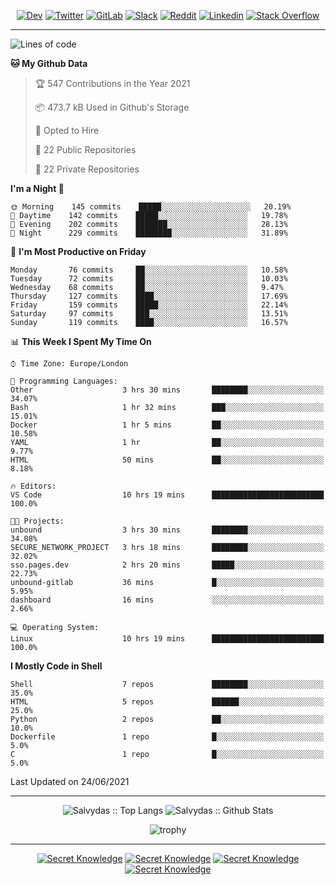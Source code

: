 <div align="center">
  
[![Dev](https://img.shields.io/badge/-DEV-222222?style=flat-square&logo=dev.to&logoColor=white&link=https://dev.to/sso/)](https://dev.to/sso/)
[![Twitter](https://img.shields.io/badge/-Twitter-222222?style=flat-square&logo=twitter&logoColor=white&link=https://twitter.com/digital_wizz/)](https://twitter.com/digital_wizz/)
[![GitLab](https://img.shields.io/badge/-GitLab-222222?style=flat-square&logo=GitLab&logoColor=white&link=https://gitlab.com/ss-o/)](https://gitlab.com/ss-o/)
[![Slack](https://img.shields.io/badge/-Slack-222222?style=flat-square&logo=Slack&logoColor=white&link=https://digital-teams.slack.com/)](https://digital-teams.slack.com/)
[![Reddit](https://img.shields.io/badge/-Reddit-222222?style=flat-square&logo=Reddit&logoColor=white&link=https://https://www.reddit.com/user/ss-o/)](https://www.reddit.com/user/ss-o/)
[![Linkedin](https://img.shields.io/badge/-LinkedIn-222222?style=flat-square&logo=Linkedin&logoColor=white&link=https://www.linkedin.com/in/digital-clouds/)](https://www.linkedin.com/in/digital-clouds/)
[![Stack Overflow](https://img.shields.io/badge/-Stack%20Overflow-222222?style=flat-square&logo=stack-overflow&logoColor=white&link=https://stackoverflow.com/users/13893752/salvydas-lukosius)](https://stackoverflow.com/users/13893752/salvydas-lukosius)

</div>

---

<!--START_SECTION:waka-->
![Lines of code](https://img.shields.io/badge/From%20Hello%20World%20I%27ve%20Written-2.1%20million%20lines%20of%20code-blue)

**🐱 My Github Data** 

> 🏆 547 Contributions in the Year 2021
 > 
> 📦 473.7 kB Used in Github's Storage 
 > 
> 💼 Opted to Hire
 > 
> 📜 22 Public Repositories 
 > 
> 🔑 22 Private Repositories  
 > 
**I'm a Night 🦉** 

```text
🌞 Morning    145 commits    █████░░░░░░░░░░░░░░░░░░░░   20.19% 
🌆 Daytime    142 commits    █████░░░░░░░░░░░░░░░░░░░░   19.78% 
🌃 Evening    202 commits    ███████░░░░░░░░░░░░░░░░░░   28.13% 
🌙 Night      229 commits    ████████░░░░░░░░░░░░░░░░░   31.89%

```
📅 **I'm Most Productive on Friday** 

```text
Monday       76 commits     ██░░░░░░░░░░░░░░░░░░░░░░░   10.58% 
Tuesday      72 commits     ██░░░░░░░░░░░░░░░░░░░░░░░   10.03% 
Wednesday    68 commits     ██░░░░░░░░░░░░░░░░░░░░░░░   9.47% 
Thursday     127 commits    ████░░░░░░░░░░░░░░░░░░░░░   17.69% 
Friday       159 commits    █████░░░░░░░░░░░░░░░░░░░░   22.14% 
Saturday     97 commits     ███░░░░░░░░░░░░░░░░░░░░░░   13.51% 
Sunday       119 commits    ████░░░░░░░░░░░░░░░░░░░░░   16.57%

```


📊 **This Week I Spent My Time On** 

```text
⌚︎ Time Zone: Europe/London

💬 Programming Languages: 
Other                    3 hrs 30 mins       ████████░░░░░░░░░░░░░░░░░   34.07% 
Bash                     1 hr 32 mins        ███░░░░░░░░░░░░░░░░░░░░░░   15.01% 
Docker                   1 hr 5 mins         ██░░░░░░░░░░░░░░░░░░░░░░░   10.58% 
YAML                     1 hr                ██░░░░░░░░░░░░░░░░░░░░░░░   9.77% 
HTML                     50 mins             ██░░░░░░░░░░░░░░░░░░░░░░░   8.18%

🔥 Editors: 
VS Code                  10 hrs 19 mins      █████████████████████████   100.0%

🐱‍💻 Projects: 
unbound                  3 hrs 30 mins       ████████░░░░░░░░░░░░░░░░░   34.08% 
SECURE_NETWORK_PROJECT   3 hrs 18 mins       ████████░░░░░░░░░░░░░░░░░   32.02% 
sso.pages.dev            2 hrs 20 mins       █████░░░░░░░░░░░░░░░░░░░░   22.73% 
unbound-gitlab           36 mins             █░░░░░░░░░░░░░░░░░░░░░░░░   5.95% 
dashboard                16 mins             ░░░░░░░░░░░░░░░░░░░░░░░░░   2.66%

💻 Operating System: 
Linux                    10 hrs 19 mins      █████████████████████████   100.0%

```

**I Mostly Code in Shell** 

```text
Shell                    7 repos             ████████░░░░░░░░░░░░░░░░░   35.0% 
HTML                     5 repos             ██████░░░░░░░░░░░░░░░░░░░   25.0% 
Python                   2 repos             ██░░░░░░░░░░░░░░░░░░░░░░░   10.0% 
Dockerfile               1 repo              █░░░░░░░░░░░░░░░░░░░░░░░░   5.0% 
C                        1 repo              █░░░░░░░░░░░░░░░░░░░░░░░░   5.0%

```



 Last Updated on 24/06/2021
<!--END_SECTION:waka-->

---

<div align=center>

![Salvydas :: Top Langs](https://github-readme-stats.vercel.app/api/top-langs/?username=ss-o&langs_count=8&card_width=300&theme=blue-green&layout=compact)
![Salvydas :: Github Stats](https://github-readme-stats.vercel.app/api?username=ss-o&theme=blue-green&layout=compact&no-frame=true)
 
![trophy](https://github-profile-trophy.vercel.app/?username=ss-o&theme=darkhub&rank=SSS,SS,S,AAA,AA,A,B,C&no-frame=true)

---


[![Secret Knowledge](https://github-readme-stats.vercel.app/api/pin/?username=github&repo=government.github.com&card_width=150&theme=blue-green&layout=compact)](https://github.com/github/government.github.com)
[![Secret Knowledge](https://github-readme-stats.vercel.app/api/pin/?username=ss-o&repo=the-book-of-secret-knowledge&card_width=150&theme=blue-green&layout=compact)](https://github.com/ss-o/the-book-of-secret-knowledge)
[![Secret Knowledge](https://github-readme-stats.vercel.app/api/pin/?username=digital-clouds&repo=awesome-machine-learning&card_width=150&theme=blue-green)](https://github.com/digital-clouds/awesome-machine-learning)
[![Secret Knowledge](https://github-readme-stats.vercel.app/api/pin/?username=security-io&repo=shodan-eye&card_width=150&theme=blue-green)](https://github.com/security-io/shodan-eye)

</div>
